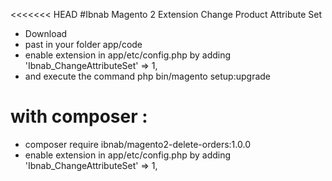 <<<<<<< HEAD
#Ibnab Magento 2 Extension Change Product Attribute Set
  * Download
  * past in your folder app/code
  * enable extension in app/etc/config.php by adding 'Ibnab_ChangeAttributeSet' => 1,
  * and execute the command php bin/magento setup:upgrade

with composer :
=======
  * composer require ibnab/magento2-delete-orders:1.0.0
  * enable extension in app/etc/config.php by adding 'Ibnab_ChangeAttributeSet' => 1,

